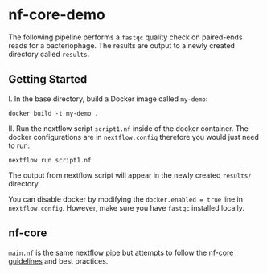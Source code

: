 # nf-core-demo

The following pipeline performs a `fastqc` quality check on paired-ends reads for a bacteriophage. The results are output to a newly created directory called `results`.

## Getting Started

I. In the base directory, build a Docker image called `my-demo`:

```docker build -t my-demo .```

II. Run the nextflow script `script1.nf` inside of the docker container. The docker configurations are in `nextflow.config` therefore you would just need to run:

```nextflow run script1.nf```

The output from nextflow script will appear in the newly created `results/` directory. 

You can disable docker by modifying the `docker.enabled = true` line in `nextflow.config`. However, make sure you have `fastqc` installed locally.

## nf-core

`main.nf` is the same nextflow pipe but attempts to follow the [nf-core guidelines](https://nf-co.re/docs/contributing/guidelines) and best practices. 
